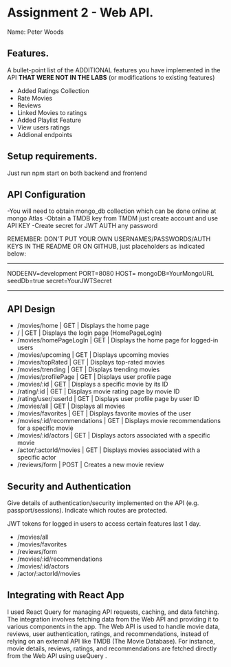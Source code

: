 # Assignment 2 - Web API.

Name: Peter Woods

## Features.

A bullet-point list of the ADDITIONAL features you have implemented in the API **THAT WERE NOT IN THE LABS** (or modifications to existing features)
 
 + Added Ratings Collection
 + Rate Movies
 + Reviews
 + Linked Movies to ratings
 + Added Playlist Feature
 + View users ratings
 + Addional endpoints


## Setup requirements.

Just run npm start on both backend and frontend

## API Configuration

-You will need to obtain mongo_db collection which can be done online at mongo Atlas
-Obtain a TMDB key from TMDM just create account and use API KEY
-Create secret for JWT AUTH any password

REMEMBER: DON'T PUT YOUR OWN USERNAMES/PASSWORDS/AUTH KEYS IN THE README OR ON GITHUB, just placeholders as indicated below:

______________________
NODEENV=development
PORT=8080
HOST=
mongoDB=YourMongoURL
seedDb=true
secret=YourJWTSecret
______________________


## API Design

- /movies/home | GET | Displays the home page
- / | GET | Displays the login page (HomePageLogIn)
- /movies/homePageLogIn | GET | Displays the home page for logged-in users
- /movies/upcoming | GET | Displays upcoming movies
- /movies/topRated | GET | Displays top-rated movies
- /movies/trending | GET | Displays trending movies
- /movies/profilePage | GET | Displays user profile page
- /movies/:id | GET | Displays a specific movie by its ID
- /rating/:id | GET | Displays movie rating page by movie ID
- /rating/user/:userId | GET | Displays user profile page by user ID
- /movies/all | GET | Displays all movies
- /movies/favorites | GET | Displays favorite movies of the user
- /movies/:id/recommendations | GET | Displays movie recommendations for a specific movie
- /movies/:id/actors | GET | Displays actors associated with a specific movie
- /actor/:actorId/movies | GET | Displays movies associated with a specific actor
- /reviews/form | POST | Creates a new movie review




## Security and Authentication

Give details of authentication/security implemented on the API (e.g. passport/sessions). Indicate which routes are protected.

JWT tokens for logged in users to access certain features last 1 day. 

- /movies/all
- /movies/favorites
- /reviews/form
- /movies/:id/recommendations
- /movies/:id/actors
- /actor/:actorId/movies

## Integrating with React App

I used React Query for managing API requests, caching, and data fetching. The integration involves fetching data from the Web API and providing it to various components in the app.
The Web API is used to handle movie data, reviews, user authentication, ratings, and recommendations, instead of relying on an external API like TMDB (The Movie Database).
For instance, movie details, reviews, ratings, and recommendations are fetched directly from the Web API using useQuery .


